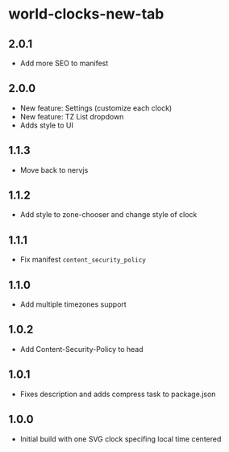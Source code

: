 # world-clocks-new-tab

## 2.0.1

 - Add more SEO to manifest

## 2.0.0

 - New feature: Settings (customize each clock)
 - New feature: TZ List dropdown
 - Adds style to UI

## 1.1.3

 - Move back to nervjs

## 1.1.2

 - Add style to zone-chooser and change style of clock

## 1.1.1

 - Fix manifest `content_security_policy`

## 1.1.0

 - Add multiple timezones support

## 1.0.2

 - Add Content-Security-Policy to head

## 1.0.1

 - Fixes description and adds compress task to package.json

## 1.0.0

 - Initial build with one SVG clock specifing local time centered
